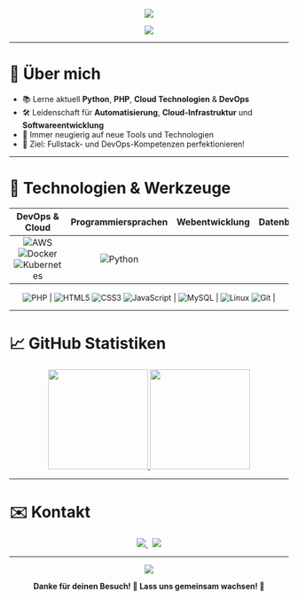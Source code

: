 <!-- Animated Typing Header -->
<p align="center">
  <img src="https://readme-typing-svg.demolab.com?font=Fira+Code&weight=500&pause=1000&color=00FFAA&center=true&vCenter=true&width=700&lines=Hallo+%F0%9F%91%8B%2C+ich+bin+Steve;DevOps+und+Programmier-Enthusiast;Immer+bereit+zu+lernen+und+zu+wachsen!">
</p>

<!-- Wave Banner -->
<p align="center">
  <img src="https://capsule-render.vercel.app/api?type=waving&color=00FFAA&height=200&section=header&text=Willkommen%20auf%20meinem%20GitHub%20Profil!&fontSize=32&fontColor=ffffff&animation=twinkling"/>
</p>

---

# 🌟 Über mich

- 📚 Lerne aktuell **Python**, **PHP**, **Cloud Technologien** & **DevOps**
- 🛠️ Leidenschaft für **Automatisierung**, **Cloud-Infrastruktur** und **Softwareentwicklung**
- 🚀 Immer neugierig auf neue Tools und Technologien
- 🎯 Ziel: Fullstack- und DevOps-Kompetenzen perfektionieren!

---

# 🚀 Technologien & Werkzeuge

<div align="center">
  
| DevOps & Cloud | Programmiersprachen | Webentwicklung | Datenbanken | Weitere Tools |
|:--------------:|:-------------------:|:--------------:|:-----------:|:-------------:|
| ![AWS](https://img.shields.io/badge/AWS-232F3E?style=for-the-badge&logo=amazonaws&logoColor=white) ![Docker](https://img.shields.io/badge/Docker-2496ED?style=for-the-badge&logo=docker&logoColor=white) ![Kubernetes](https://img.shields.io/badge/Kubernetes-326CE5?style=for-the-badge&logo=kubernetes&logoColor=white) |![Python](https://img.shields.io/badge/Python-3776AB?style=for-the-badge&logo=python&logoColor=white)
![PHP](https://img.shields.io/badge/PHP-777BB4?style=for-the-badge&logo=php&logoColor=white)
| ![HTML5](https://img.shields.io/badge/HTML5-E34F26?style=for-the-badge&logo=html5&logoColor=white) ![CSS3](https://img.shields.io/badge/CSS3-1572B6?style=for-the-badge&logo=css3&logoColor=white) ![JavaScript](https://img.shields.io/badge/JavaScript-F7DF1E?style=for-the-badge&logo=javascript&logoColor=black) | ![MySQL](https://img.shields.io/badge/MySQL-005C84?style=for-the-badge&logo=mysql&logoColor=white) | ![Linux](https://img.shields.io/badge/Linux-FCC624?style=for-the-badge&logo=linux&logoColor=black) ![Git](https://img.shields.io/badge/Git-F05032?style=for-the-badge&logo=git&logoColor=white) |

</div>

---

# 📈 GitHub Statistiken

<div align="center">

<a href="https://github.com/[Dein-GitHub-Name]">
  <img height="180em" src="https://github-readme-stats.vercel.app/api?username=Stevedev-01&show_icons=true&theme=tokyonight&hide_border=true" />
  <img height="180em" src="https://github-readme-stats.vercel.app/api/top-langs/?username=Stevedev-01&layout=compact&theme=tokyonight&hide_border=true" />
</a>

</div>

---

# ✉️ Kontakt

<div align="center">
  
<a href="mailto:[deine.email@example.com]">
  <img src="https://img.shields.io/badge/E-Mail-D14836?style=for-the-badge&logo=gmail&logoColor=white"/>
</a>
&nbsp;
<a href="https://linkedin.com/in/[dein-linkedin-name]">
  <img src="https://img.shields.io/badge/LinkedIn-0A66C2?style=for-the-badge&logo=linkedin&logoColor=white"/>
</a>

</div>

---

<!-- Footer Wave -->
<p align="center">
  <img src="https://capsule-render.vercel.app/api?type=waving&color=00FFAA&height=150&section=footer"/>
</p>

<p align="center">
  <b>Danke für deinen Besuch! 🎉 Lass uns gemeinsam wachsen! 🚀</b>
</p>
